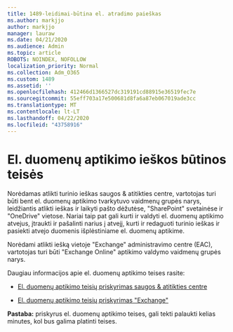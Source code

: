 ```yaml
---
title: 1489-leidimai-būtina el. atradimo paieškas
ms.author: markjjo
author: markjjo
manager: lauraw
ms.date: 04/21/2020
ms.audience: Admin
ms.topic: article
ROBOTS: NOINDEX, NOFOLLOW
localization_priority: Normal
ms.collection: Adm_O365
ms.custom: 1489
ms.assetid: ''
ms.openlocfilehash: 412466d1366527dc319191cd88915e36519fec7e
ms.sourcegitcommit: 55eff703a17e500681d8fa6a87eb067019ade3cc
ms.translationtype: MT
ms.contentlocale: lt-LT
ms.lasthandoff: 04/22/2020
ms.locfileid: "43758916"
---
```

# <a name="permissions-required-for-ediscovery-searches"></a>El. duomenų aptikimo ieškos būtinos teisės

Norėdamas atlikti turinio ieškas saugos & atitikties centre, vartotojas turi būti bent el. duomenų aptikimo tvarkytuvo vaidmenų grupės narys, leidžiantis atlikti ieškas ir laikyti pašto dėžutėse, "SharePoint" svetainėse ir "OneDrive" vietose. Nariai taip pat gali kurti ir valdyti el. duomenų aptikimo atvejus, įtraukti ir pašalinti narius į atvejį, kurti ir redaguoti turinio ieškas ir pasiekti atvejo duomenis išplėstiniame el. duomenų aptikime.

Norėdami atlikti iešką vietoje "Exchange" administravimo centre (EAC), vartotojas turi būti "Exchange Online" aptikimo valdymo vaidmenų grupės narys.

Daugiau informacijos apie el. duomenų aptikimo teises rasite: 

- [El. duomenų aptikimo teisių priskyrimas saugos & atitikties centre](https://docs.microsoft.com/office365/securitycompliance/assign-ediscovery-permissions)

- [El. duomenų aptikimo teisių priskyrimas "Exchange"](https://docs.microsoft.com/exchange/security-and-compliance/in-place-ediscovery/assign-ediscovery-permissions)

**Pastaba:** priskyrus el. duomenų aptikimo teises, gali tekti palaukti kelias minutes, kol bus galima platinti teises.
